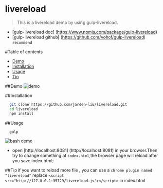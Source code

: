 livereload
================

> This is a livereload demo by using gulp-livereload.
* [gulp-livereload doc] (https://www.npmjs.com/package/gulp-livereload)
* [gulp-livereload github] (https://github.com/vohof/gulp-livereload) `recommend`

#Table of contents
- [Demo](#demo)
- [Installation](#installation)
- [Usage](#usage)
- [Tip](#tip)

##Demo
![demo](https://github.com/jarden-liu/livereload/raw/master/pic/demo.gif)

##Installation
```bash
  git clone https://github.com/jarden-liu/livereload.git
  cd livereload
  npm install
```

##Usage
```bash
  gulp
```
![bash demo](https://github.com/jarden-liu/livereload/raw/master/pic/runGulp.png)
* open [http://localhost:8081] (http://localhost:8081) in your browser.Then try to change something at `index.html`,the browser page will reload after you save index.html;

##Tip
if you want to reload more file , you can use a `chrome plugin named "livereload"` replace `<script src="http://127.0.0.1:35729/livereload.js"></script>` in index.html
